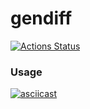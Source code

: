 # gendiff
[![Actions Status](https://github.com/i1yas/python-project-lvl2/workflows/hexlet-check/badge.svg)](https://github.com/i1yas/python-project-lvl2/actions)

### Usage
[![asciicast](https://asciinema.org/a/B7Kk3INIpcgIiP9aoCzyMpEgB.svg)](https://asciinema.org/a/B7Kk3INIpcgIiP9aoCzyMpEgB)